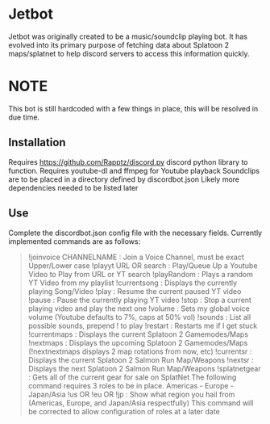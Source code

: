 # Jetbot
Jetbot was originally created to be a music/soundclip playing bot. It 
has evolved into its primary purpose of fetching data about Splatoon 2 
maps/splatnet to help discord servers to access this information 
quickly.
# NOTE
This bot is still hardcoded with a few things in place, this will be 
resolved in due time.
## Installation
Requires https://github.com/Rapptz/discord.py discord python library to 
function. Requires youtube-dl and ffmpeg for Youtube playback Soundclips 
are to be placed in a directory defined by discordbot.json Likely more 
dependencies needed to be listed later
## Use
Complete the discordbot.json config file with the necessary fields. 
Currently implemented commands are as follows:
>!joinvoice CHANNELNAME : Join a Voice Channel, must be exact 
>Upper/Lower case
!playyt URL OR search : Play/Queue Up a Youtube Video to Play from URL 
or YT search !playRandom : Plays a random YT Video from my playlist 
!currentsong : Displays the currently playing Song/Video !play : Resume 
the current paused YT video !pause : Pause the currently playing YT 
video !stop : Stop a current playing video and play the next one !volume 
: Sets my global voice volume (Youtube defaults to 7%, caps at 50% vol)
!sounds : List all possible sounds, prepend ! to play !restart : 
Restarts me if I get stuck !currentmaps : Displays the current Splatoon 
2 Gamemodes/Maps !nextmaps : Displays the upcoming Splatoon 2 
Gamemodes/Maps (!nextnextmaps displays 2 map rotations from now, etc) 
!currentsr : Displays the current Splatoon 2 Salmon Run Map/Weapons 
!nextsr : Displays the next Splatoon 2 Salmon Run Map/Weapons 
!splatnetgear : Gets all of the current gear for sale on SplatNet The 
following command requires 3 roles to be in place. Americas - Europe - 
Japan/Asia
>!us OR !eu OR !jp : Show what region you hail from (Americas, Europe, 
>and Japan/Asia respectfully)
This command will be corrected to allow configuration of roles at a later date
